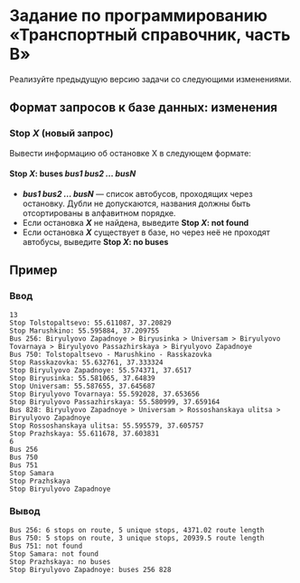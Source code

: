 # Задание по программированию «Транспортный справочник, часть B»

Реализуйте предыдущую версию задачи со следующими изменениями. 

## Формат запросов к базе данных: изменения

### Stop ***X*** (новый запрос)
Вывести информацию об остановке X в следующем формате:

#### Stop ***X***: buses ***bus1 bus2 ... busN***
- ***bus1 bus2 ... busN*** — список автобусов, проходящих через остановку. Дубли не допускаются, названия должны быть отсортированы в алфавитном порядке.
- Если остановка ***X*** не найдена, выведите **Stop *X*: not found**
- Если остановка ***X*** существует в базе, но через неё не проходят автобусы, выведите **Stop *X*: no buses**

## Пример

### Ввод
```commandline
13
Stop Tolstopaltsevo: 55.611087, 37.20829
Stop Marushkino: 55.595884, 37.209755
Bus 256: Biryulyovo Zapadnoye > Biryusinka > Universam > Biryulyovo Tovarnaya > Biryulyovo Passazhirskaya > Biryulyovo Zapadnoye
Bus 750: Tolstopaltsevo - Marushkino - Rasskazovka
Stop Rasskazovka: 55.632761, 37.333324
Stop Biryulyovo Zapadnoye: 55.574371, 37.6517
Stop Biryusinka: 55.581065, 37.64839
Stop Universam: 55.587655, 37.645687
Stop Biryulyovo Tovarnaya: 55.592028, 37.653656
Stop Biryulyovo Passazhirskaya: 55.580999, 37.659164
Bus 828: Biryulyovo Zapadnoye > Universam > Rossoshanskaya ulitsa > Biryulyovo Zapadnoye
Stop Rossoshanskaya ulitsa: 55.595579, 37.605757
Stop Prazhskaya: 55.611678, 37.603831
6
Bus 256
Bus 750
Bus 751
Stop Samara
Stop Prazhskaya
Stop Biryulyovo Zapadnoye
```

### Вывод
```commandline
Bus 256: 6 stops on route, 5 unique stops, 4371.02 route length
Bus 750: 5 stops on route, 3 unique stops, 20939.5 route length
Bus 751: not found
Stop Samara: not found
Stop Prazhskaya: no buses
Stop Biryulyovo Zapadnoye: buses 256 828
```
